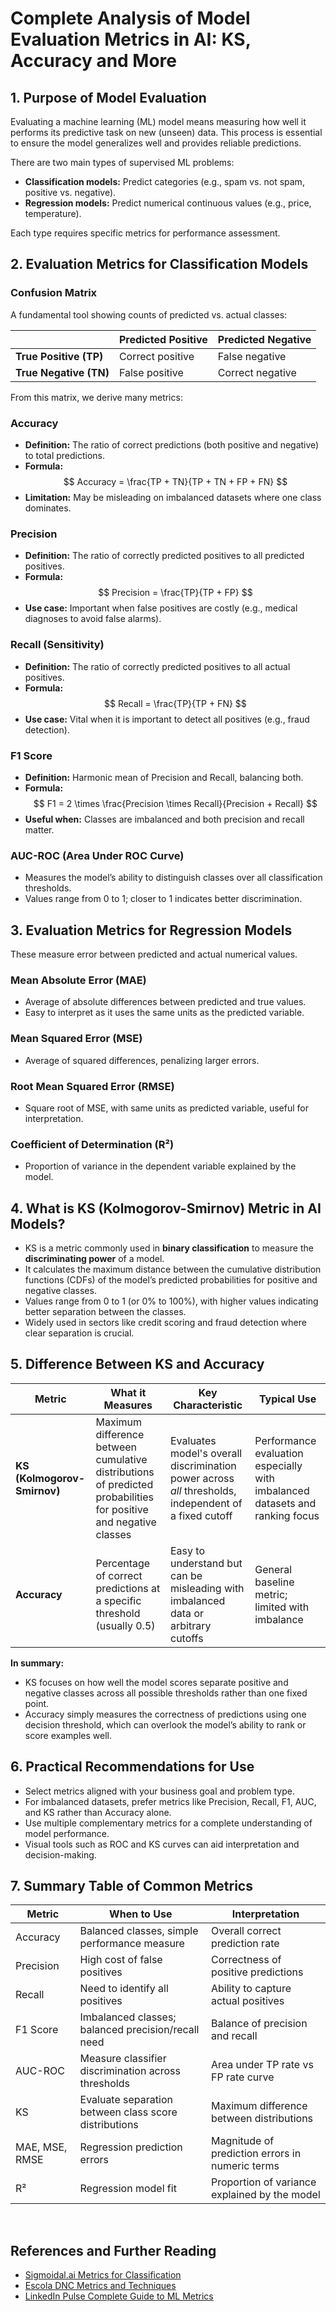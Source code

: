 

# Complete Analysis of Model Evaluation Metrics in AI: KS, Accuracy and More

## 1. Purpose of Model Evaluation

Evaluating a machine learning (ML) model means measuring how well it performs its predictive task on new (unseen) data. This process is essential to ensure the model generalizes well and provides reliable predictions.

There are two main types of supervised ML problems:

- **Classification models:** Predict categories (e.g., spam vs. not spam, positive vs. negative).  
- **Regression models:** Predict numerical continuous values (e.g., price, temperature).

Each type requires specific metrics for performance assessment.

## 2. Evaluation Metrics for Classification Models

### Confusion Matrix

A fundamental tool showing counts of predicted vs. actual classes:

|                       | Predicted Positive | Predicted Negative |
|-----------------------|--------------------|--------------------|
| **True Positive (TP)** | Correct positive    | False negative     |
| **True Negative (TN)** | False positive      | Correct negative    |

From this matrix, we derive many metrics:

### Accuracy

- **Definition:** The ratio of correct predictions (both positive and negative) to total predictions.  
- **Formula:**  
  $$
  Accuracy = \frac{TP + TN}{TP + TN + FP + FN}
  $$
- **Limitation:** May be misleading on imbalanced datasets where one class dominates.

### Precision

- **Definition:** The ratio of correctly predicted positives to all predicted positives.  
- **Formula:**  
  $$
  Precision = \frac{TP}{TP + FP}
  $$
- **Use case:** Important when false positives are costly (e.g., medical diagnoses to avoid false alarms).

### Recall (Sensitivity)

- **Definition:** The ratio of correctly predicted positives to all actual positives.  
- **Formula:**  
  $$
  Recall = \frac{TP}{TP + FN}
  $$
- **Use case:** Vital when it is important to detect all positives (e.g., fraud detection).

### F1 Score

- **Definition:** Harmonic mean of Precision and Recall, balancing both.  
- **Formula:**  
  $$
  F1 = 2 \times \frac{Precision \times Recall}{Precision + Recall}
  $$
- **Useful when:** Classes are imbalanced and both precision and recall matter.

### AUC-ROC (Area Under ROC Curve)

- Measures the model’s ability to distinguish classes over all classification thresholds.  
- Values range from 0 to 1; closer to 1 indicates better discrimination.

## 3. Evaluation Metrics for Regression Models

These measure error between predicted and actual numerical values.

### Mean Absolute Error (MAE)

- Average of absolute differences between predicted and true values.  
- Easy to interpret as it uses the same units as the predicted variable.

### Mean Squared Error (MSE)

- Average of squared differences, penalizing larger errors.  

### Root Mean Squared Error (RMSE)

- Square root of MSE, with same units as predicted variable, useful for interpretation.

### Coefficient of Determination (R²)

- Proportion of variance in the dependent variable explained by the model.

## 4. What is KS (Kolmogorov-Smirnov) Metric in AI Models?

- KS is a metric commonly used in **binary classification** to measure the **discriminating power** of a model.  
- It calculates the maximum distance between the cumulative distribution functions (CDFs) of the model’s predicted probabilities for positive and negative classes.  
- Values range from 0 to 1 (or 0% to 100%), with higher values indicating better separation between the classes.  
- Widely used in sectors like credit scoring and fraud detection where clear separation is crucial.

## 5. Difference Between KS and Accuracy

| Metric              | What it Measures                                            | Key Characteristic                                      | Typical Use                    |
|---------------------|------------------------------------------------------------|--------------------------------------------------------|--------------------------------|
| **KS (Kolmogorov-Smirnov)** | Maximum difference between cumulative distributions of predicted probabilities for positive and negative classes | Evaluates model's overall discrimination power across *all* thresholds, independent of a fixed cutoff | Performance evaluation especially with imbalanced datasets and ranking focus |
| **Accuracy**        | Percentage of correct predictions at a specific threshold (usually 0.5) | Easy to understand but can be misleading with imbalanced data or arbitrary cutoffs | General baseline metric; limited with imbalance |

**In summary:**  
- KS focuses on how well the model scores separate positive and negative classes across all possible thresholds rather than one fixed point.  
- Accuracy simply measures the correctness of predictions using one decision threshold, which can overlook the model’s ability to rank or score examples well.

## 6. Practical Recommendations for Use

- Select metrics aligned with your business goal and problem type.  
- For imbalanced datasets, prefer metrics like Precision, Recall, F1, AUC, and KS rather than Accuracy alone.  
- Use multiple complementary metrics for a complete understanding of model performance.  
- Visual tools such as ROC and KS curves can aid interpretation and decision-making.

## 7. Summary Table of Common Metrics

| Metric        | When to Use                                          | Interpretation                                |
|---------------|-----------------------------------------------------|-----------------------------------------------|
| Accuracy      | Balanced classes, simple performance measure        | Overall correct prediction rate                |
| Precision     | High cost of false positives                         | Correctness of positive predictions            |
| Recall        | Need to identify all positives                       | Ability to capture actual positives            |
| F1 Score      | Imbalanced classes; balanced precision/recall need | Balance of precision and recall                 |
| AUC-ROC       | Measure classifier discrimination across thresholds | Area under TP rate vs FP rate curve             |
| KS            | Evaluate separation between class score distributions| Maximum difference between distributions        |
| MAE, MSE, RMSE| Regression prediction errors                          | Magnitude of prediction errors in numeric terms |
| R²            | Regression model fit                                  | Proportion of variance explained by the model   |
















<br>


## References and Further Reading

- [Sigmoidal.ai Metrics for Classification](https://sigmoidal.ai/metricas-de-avaliacao-em-modelos-de-classificacao-em-machine-learning/)  
- [Escola DNC Metrics and Techniques](https://www.escoladnc.com.br/blog/avaliacao-de-modelos-de-machine-learning-metricas-e-tecnicas-essenciais)  
- [LinkedIn Pulse Complete Guide to ML Metrics](https://pt.linkedin.com/pulse/m%C3%A9tricas-de-avalia%C3%A7%C3%A3o-em-machine-learning-um-guia-completo-mendes-fonseca-hoxwf)  

